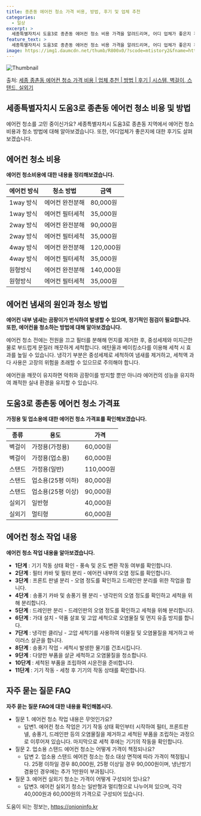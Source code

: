 ```yaml
---
title: 종촌동 에어컨 청소 가격 비용, 방법, 후기 및 업체 추천
categories:
  - 일상
excerpt: >
  세종특별자치시 도움3로 종촌동 에어컨 청소 비용 가격을 알려드리며, 어디 업체가 좋은지 후기를 통해 알아보겠습니다. 현재 글에서는 시스템, 벽걸이, 스탠드, 실외기 각각에 대해 청소 비용이 나와 있으니 참고하시면 되겠습니다. 에어컨 분해 청소 방법 보기 👈 클릭셀프 에어컨 청소 방법 보기👈 클릭도움3로 종촌동 에어컨 청소 비용시스템에어컨 방식클리닝방식금액1way 방식에어컨 완전분해80,000원1way 방식에어컨 필터세척35,000원2way 방식에어컨 완전분해90,000원2way 방식에어컨 필터세척35,000원4way 방식에어컨 완전분해120,000원4way 방식에어컨 필터세척35,000원원형방식에어컨 완전분해140,000원원형방식에어컨 필터세척35,000원에어컨 청소 견적 샘플 보기 👈 클릭에어컨 냄새의..
feature_text: >
  세종특별자치시 도움3로 종촌동 에어컨 청소 비용 가격을 알려드리며, 어디 업체가 좋은지 후기를 통해 알아보겠습니다. 현재 글에서는 시스템, 벽걸이, 스탠드, 실외기 각각에 대해 청소 비용이 나와 있으니 참고하시면 되겠습니다. 에어컨 분해 청소 방법 보기 👈 클릭셀프 에어컨 청소 방법 보기👈 클릭도움3로 종촌동 에어컨 청소 비용시스템에어컨 방식클리닝방식금액1way 방식에어컨 완전분해80,000원1way 방식에어컨 필터세척35,000원2way 방식에어컨 완전분해90,000원2way 방식에어컨 필터세척35,000원4way 방식에어컨 완전분해120,000원4way 방식에어컨 필터세척35,000원원형방식에어컨 완전분해140,000원원형방식에어컨 필터세척35,000원에어컨 청소 견적 샘플 보기 👈 클릭에어컨 냄새의..
image: https://img1.daumcdn.net/thumb/R800x0/?scode=mtistory2&fname=https%3A%2F%2Fblog.kakaocdn.net%2Fdn%2FD7Zpw%2FbtsHv92wfDM%2FeEs7ViBZjHlz2QmmjYFxuk%2Fimg.webp
---
```


![Thumbnail](https://img1.daumcdn.net/thumb/R800x0/?scode=mtistory2&fname=https%3A%2F%2Fblog.kakaocdn.net%2Fdn%2FD7Zpw%2FbtsHv92wfDM%2FeEs7ViBZjHlz2QmmjYFxuk%2Fimg.webp)

<p>출처: <a href="https://onioninfo.kr/entry/%EC%84%B8%EC%A2%85-%EC%A2%85%EC%B4%8C%EB%8F%99-%EC%97%90%EC%96%B4%EC%BB%A8-%EC%B2%AD%EC%86%8C-%EA%B0%80%EA%B2%A9-%EB%B9%84%EC%9A%A9-%EC%97%85%EC%B2%B4-%EC%B6%94%EC%B2%9C-%EB%B0%A9%EB%B2%95-%ED%9B%84%EA%B8%B0-%EC%8B%9C%EC%8A%A4%ED%85%9C-%EB%B2%BD%EA%B1%B8%EC%9D%B4-%EC%8A%A4%ED%83%A0%EB%93%9C-%EC%8B%A4%EC%99%B8%EA%B8%B0" rel="dofollow">세종 종촌동 에어컨 청소 가격 비용 | 업체 추천 | 방법 | 후기 | 시스템, 벽걸이, 스탠드, 실외기</a> </p>

## 세종특별자치시 도움3로 종촌동 에어컨 청소 비용 및 방법



에어컨 청소를 고민 중이신가요? 세종특별자치시 도움3로 종촌동 지역에서 에어컨 청소 비용과 청소 방법에 대해 알아보겠습니다. 또한,
어디업체가 좋은지에 대한 후기도 살펴보겠습니다.



## 에어컨 청소 비용

**에어컨 청소비용에 대한 내용을 정리해보겠습니다.**

**에어컨 방식** | **청소 방법** | **금액**  
---|---|---  
1way 방식 | 에어컨 완전분해 | 80,000원  
1way 방식 | 에어컨 필터세척 | 35,000원  
2way 방식 | 에어컨 완전분해 | 90,000원  
2way 방식 | 에어컨 필터세척 | 35,000원  
4way 방식 | 에어컨 완전분해 | 120,000원  
4way 방식 | 에어컨 필터세척 | 35,000원  
원형방식 | 에어컨 완전분해 | 140,000원  
원형방식 | 에어컨 필터세척 | 35,000원  
  


## 에어컨 냄새의 원인과 청소 방법

**에어컨 내부 냄새는 곰팡이가 번식하여 발생할 수 있으며, 정기적인 점검이 필요합니다. 또한, 에어컨을 청소하는 방법에 대해
알아보겠습니다.**

에어컨 청소 전에는 전원을 끄고 필터를 분해해 먼지를 제거한 후, 중성세제와 미지근한 물로 부드럽게 문질러 깨끗하게 세척합니다. 에탄올과
베이킹소다를 이용해 세척 시 효과를 높일 수 있습니다. 냉각기 부분은 중성세제로 세척하여 냄새를 제거하고, 세척액 과다 사용은 고장의 위험을
초래할 수 있으므로 주의해야 합니다.

에어컨을 깨끗이 유지하면 악취와 곰팡이를 방지할 뿐만 아니라 에어컨의 성능을 유지하여 쾌적한 실내 환경을 유지할 수 있습니다.



## 도움3로 종촌동 에어컨 청소 가격표

**가정용 및 업소용에 대한 에어컨 청소 가격표를 확인해보겠습니다.**

**종류** | **용도** | **가격**  
---|---|---  
벽걸이 | 가정용(가정용) | 60,000원  
벽걸이 | 가정용(업소용) | 60,000원  
스탠드 | 가정용(일반) | 110,000원  
스탠드 | 업소용(25평 이하) | 80,000원  
스탠드 | 업소용(25평 이상) | 90,000원  
실외기 | 일반형 | 40,000원  
실외기 | 멀티형 | 60,000원  
  


## 에어컨 청소 작업 내용

**에어컨 청소 작업 내용을 알아보겠습니다.**

  * **1단계** : 기기 작동 상태 확인 - 풍속 및 온도 변환 작동 여부를 확인합니다.
  * **2단계** : 필터 카바 및 필터 분리 - 에어컨 내부의 오염 정도를 확인합니다.
  * **3단계** : 프론트 판넬 분리 - 오염 정도를 확인하고 드레인판 분리를 위한 작업을 합니다.
  * **4단계** : 송풍기 카바 및 송풍기 휀 분리 - 냉각핀의 오염 정도를 확인하고 세척을 위해 분리합니다.
  * **5단계** : 드레인판 분리 - 드레인판의 오염 정도를 확인하고 세척을 위해 분리합니다.
  * **6단계** : 가대 설치 - 약품 살포 및 고압 세척으로 오염물질 및 먼지 유출 방지를 합니다.
  * **7단계** : 냉각핀 클리닝 - 고압 세척기를 사용하여 이물질 및 오염물질을 제거하고 바이러스 살균을 합니다.
  * **8단계** : 송풍기 작업 - 세척시 발생한 물기를 건조시킵니다.
  * **9단계** : 다양한 부품을 살균 세척하고 오염물질을 청소합니다.
  * **10단계** : 세척된 부품을 조립하여 시운전을 준비합니다.
  * **11단계** : 기기 작동 - 세청 후 기기의 작동 상태를 확인합니다.



## 자주 묻는 질문 FAQ

**자주 묻는 질문 FAQ에 대한 내용을 확인해봅시다.**

  * 질문 1. 에어컨 청소 작업 내용은 무엇인가요? 
    * 답변1. 에어컨 청소 작업은 기기 작동 상태 확인부터 시작하여 필터, 프론트판넬, 송풍기, 드레인판 등의 오염물질을 제거하고 세척된 부품을 조립하는 과정으로 이루어져 있습니다. 마지막으로 세척 후에는 기기의 작동을 확인합니다.
  * 질문 2. 업소용 스탠드 에어컨 청소는 어떻게 가격이 책정되나요? 
    * 답변 2. 업소용 스탠드 에어컨 청소는 청소 대상 면적에 따라 가격이 책정됩니다. 25평 이하일 경우 80,000원, 25평 이상일 경우 90,000원이며, 냉난방기 겸용인 경우에는 추가 1만원이 부과됩니다.
  * 질문 3. 에어컨 실외기 청소는 가격이 어떻게 구성되어 있나요? 
    * 답변3. 에어컨 실외기 청소는 일반형과 멀티형으로 나누어져 있으며, 각각 40,000원과 60,000원의 가격으로 구성되어 있습니다.



 

도움이 되는 정보는, <a href="https://onioninfo.kr" rel="dofollow">https://onioninfo.kr</a>


